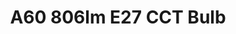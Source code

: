 ---
date_added: 2020-01-12
model: ZLED-TUNE9
vendor: Trust
title: A60 806lm E27 CCT Bulb
category: bulb
supports: brightness, colortemp
image: /assets/images/devices/Trust_ZLED-TUNE9.jpg
zigbeemodel: ['ZLL-ColorTempera', 'ZLL-ColorTemperature', 'ZLL-ExtendedColo']
compatible: [z2m,iob]
mlink: https://www.trust.com/en/product/71156-zigbee-tunable-led-bulb-zled-tune9
link: https://www.amazon.de/dp/B0743KQY5H
link2: 
link3: 
EAN: 8713439711561
---